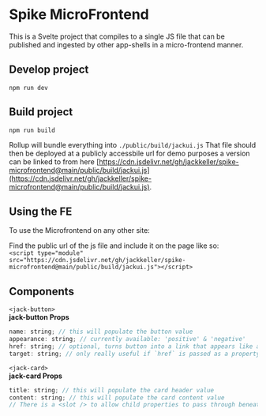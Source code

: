 # Spike MicroFrontend

This is a Svelte project that compiles to a single JS file that can be published and ingested by other app-shells in a micro-frontend manner.

## Develop project
`npm run dev`

## Build project
`npm run build`

Rollup will bundle everything into `./public/build/jackui.js`
That file should then be deployed at a publicly accessbile url for demo purposes a version can be linked to from here [https://cdn.jsdelivr.net/gh/jackkeller/spike-microfrontend@main/public/build/jackui.js](https://cdn.jsdelivr.net/gh/jackkeller/spike-microfrontend@main/public/build/jackui.js).

## Using the FE
To use the Microfrontend on any other site:

Find the public url of the js file and include it on the page like so:  
`<script type="module" src="https://cdn.jsdelivr.net/gh/jackkeller/spike-microfrontend@main/public/build/jackui.js"></script>`

## Components

`<jack-button>`  
**jack-button Props**  
```js
name: string; // this will populate the button value
appearance: string; // currently available: 'positive' & 'negative'
href: string; // optional, turns button into a link that appears like a button
target: string; // only really useful if `href` is passed as a property
```

`<jack-card>`  
**jack-card Props**  
```js
title: string; // this will populate the card header value
content: string; // this will populate the card content value
// There is a <slot /> to allow child properties to pass through beneath content
```
